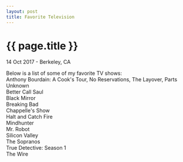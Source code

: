 ```yaml
---
layout: post
title: Favorite Television
---
```


{{ page.title }}
================

<p class="meta">14 Oct 2017 - Berkeley, CA</p>

Below is a list of some of my favorite TV shows:  
Anthony Bourdain: A Cook's Tour, No Reservations, The Layover, Parts Unknown  
Better Call Saul  
Black Mirror  
Breaking Bad  
Chappelle's Show  
Halt and Catch Fire  
Mindhunter  
Mr. Robot  
Silicon Valley  
The Sopranos  
True Detective: Season 1  
The Wire  